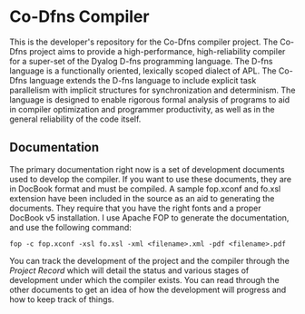 # Co-Dfns Compiler

This is the developer's repository for the Co-Dfns compiler project. 
The Co-Dfns project aims to provide a high-performance, high-reliability 
compiler for a super-set of the Dyalog D-fns programming language. 
The D-fns language is a functionally oriented, lexically scoped dialect 
of APL. The Co-Dfns language extends the D-fns language to include 
explicit task parallelism with implicit structures for synchronization 
and determinism. The language is designed to enable rigorous formal 
analysis of programs to aid in compiler optimization and programmer 
productivity, as well as in the general reliability of the code itself.

## Documentation

The primary documentation right now is a set of development documents used to develop the compiler. If you want to use these documents, they are in DocBook format and must be compiled. A sample fop.xconf and fo.xsl extension have been included in the source as an aid to generating the documents. They require that you have the right fonts and a proper DocBook v5 installation. I use Apache FOP to generate the documentation, and use the following command:

    fop -c fop.xconf -xsl fo.xsl -xml <filename>.xml -pdf <filename>.pdf

You can track the development of the project and the compiler through the *Project Record* which will detail the status and various stages of development under which the compiler exists. You can read through the other documents to get an idea of how the development will progress and how to keep track of things.
